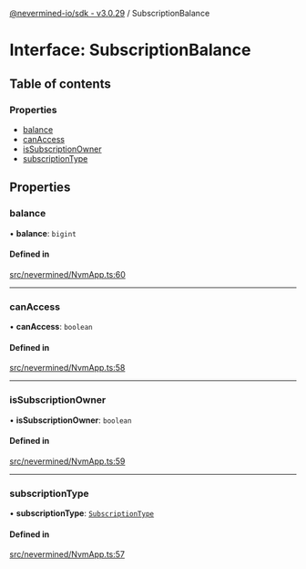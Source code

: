 [@nevermined-io/sdk - v3.0.29](../code-reference.md) / SubscriptionBalance

# Interface: SubscriptionBalance

## Table of contents

### Properties

- [balance](SubscriptionBalance.md#balance)
- [canAccess](SubscriptionBalance.md#canaccess)
- [isSubscriptionOwner](SubscriptionBalance.md#issubscriptionowner)
- [subscriptionType](SubscriptionBalance.md#subscriptiontype)

## Properties

### balance

• **balance**: `bigint`

#### Defined in

[src/nevermined/NvmApp.ts:60](https://github.com/nevermined-io/sdk-js/blob/aa372ff7727c3133a77ceb37ce1a89e86306d2c3/src/nevermined/NvmApp.ts#L60)

---

### canAccess

• **canAccess**: `boolean`

#### Defined in

[src/nevermined/NvmApp.ts:58](https://github.com/nevermined-io/sdk-js/blob/aa372ff7727c3133a77ceb37ce1a89e86306d2c3/src/nevermined/NvmApp.ts#L58)

---

### isSubscriptionOwner

• **isSubscriptionOwner**: `boolean`

#### Defined in

[src/nevermined/NvmApp.ts:59](https://github.com/nevermined-io/sdk-js/blob/aa372ff7727c3133a77ceb37ce1a89e86306d2c3/src/nevermined/NvmApp.ts#L59)

---

### subscriptionType

• **subscriptionType**: [`SubscriptionType`](../enums/SubscriptionType.md)

#### Defined in

[src/nevermined/NvmApp.ts:57](https://github.com/nevermined-io/sdk-js/blob/aa372ff7727c3133a77ceb37ce1a89e86306d2c3/src/nevermined/NvmApp.ts#L57)
